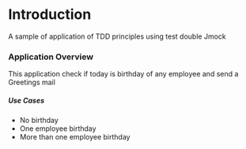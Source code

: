 # Introduction
A sample of application of TDD principles using test double Jmock

### Application Overview
This application check if today is birthday of any employee and send a Greetings mail

##### Use Cases
- No birthday 
- One employee birthday
- More than one employee birthday
